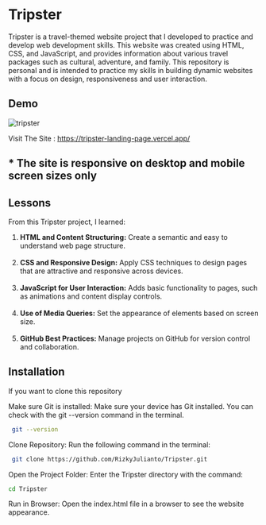 # Tripster
Tripster is a travel-themed website project that I developed to practice and develop web development skills. This website was created using HTML, CSS, and JavaScript, and provides information about various travel packages such as cultural, adventure, and family. This repository is personal and is intended to practice my skills in building dynamic websites with a focus on design, responsiveness and user interaction.


## Demo
![tripster](https://github.com/user-attachments/assets/d5ac2375-55ad-4db9-8af2-8ae1a0d45545)


Visit The Site : https://tripster-landing-page.vercel.app/
<h2> * The site is responsive on desktop and mobile screen sizes only</h2>

## Lessons
From this Tripster project, I learned:

<ol>
<li><b>HTML and Content Structuring:</b> Create a semantic and easy to understand web page structure. </li><br>
<li><b>CSS and Responsive Design:</b> Apply CSS techniques to design pages that are attractive and responsive across devices.</li><br>
<li><b>JavaScript for User Interaction:</b> Adds basic functionality to pages, such as animations and content display controls.</li><br>
<li><b>Use of Media Queries:</b> Set the appearance of elements based on screen size.</li><br>
<li><b>GitHub Best Practices:</b> Manage projects on GitHub for version control and collaboration.</li>
</ol>





## Installation

If you want to clone this repository

Make sure Git is installed: Make sure your device has Git installed. You can check with the git --version command in the terminal.
```bash
 git --version
```

Clone Repository: Run the following command in the terminal:
```bash
 git clone https://github.com/RizkyJulianto/Tripster.git
```

Open the Project Folder: Enter the Tripster directory with the command:
```bash
cd Tripster
```

Run in Browser: Open the index.html file in a browser to see the website appearance.

    
